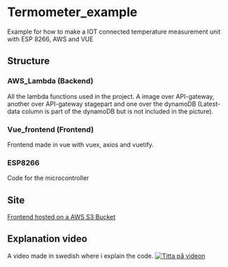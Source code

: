# Termometer_example
Example for how to make a IOT connected temperature measurement unit with ESP 8266, AWS and VUE

## Structure

### AWS_Lambda (Backend)
All the lambda functions used in the project.
A image over API-gateway, another over API-gateway stagepart and one over the dynamoDB (Latest-data column is part of the dynamoDB but is not included in the picture).

### Vue_frontend (Frontend)
Frontend made in vue with vuex, axios and vuetify.

### ESP8266	
Code for the microcontroller

## Site
[Frontend hosted on a AWS S3 Bucket](https://iotabbvueaws.s3.amazonaws.com/index.html)

## Explanation video
A video made in swedish where i explain the code.
[![Titta på videon](https://web.microsoftstream.com/embed/video/4e425f58-a8e8-4895-a923-fb813450cba0/maxresdefault.jpg)](https://web.microsoftstream.com/embed/video/4e425f58-a8e8-4895-a923-fb813450cba0)

